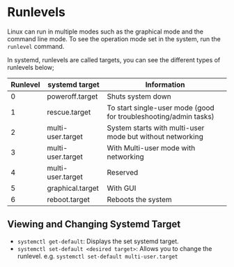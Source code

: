 # Runlevels
Linux can run in multiple modes such as the graphical mode and the command line mode. To see the operation mode set in the system, run the `runlevel` command.

In systemd, runlevels are called targets, you can see the different types of runlevels below;

| Runlevel | systemd target    | Information                                                      |
|----------|-------------------|------------------------------------------------------------------|
| 0        | poweroff.target   | Shuts system down                                                |
| 1        | rescue.target     | To start single-user mode (good for troubleshooting/admin tasks) |
| 2        | multi-user.target | System starts with multi-user mode but without networking        |
| 3        | multi-user.target | With Multi-user mode with networking                             |
| 4        | multi-user.target | Reserved                                                         |
| 5        | graphical.target  | With GUI                                                         |
| 6        | reboot.target     | Reboots the system                                               |

## Viewing and Changing Systemd Target
- `systemctl get-default`: Displays the set systemd target.
- `systemctl set-default <desired target>`: Allows you to change the runlevel. e.g. `systemctl set-default multi-user.target`